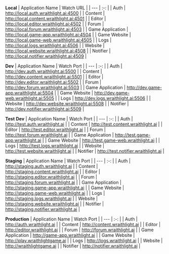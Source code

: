 **Local**
| Application Name              | Watch URL                 | 
| ---                           | :-:                       |
| Auth                          | http://local.auth.wraithlight.ai:4500           |
| Content                       | http://local.content.wraithlight.ai:4501        |
| Editor                        | http://local.editor.wraithlight.ai:4502         |
| Forum                         | http://local.forum.wraithlight.ai:4503          |
| Game Application              | http://local.game-app.wraithlight.ai:4504       |
| Game Website                  | http://local.game-web.wraithlight.ai:4505       |
| Logs                          | http://local.logs.wraithlight.ai:4506           |
| Website                       | http://local.website.wraithlight.ai:4508        |
| Notifier                      | http://local.notifier.wraithlight.ai:4509       |

**Dev**
| Application Name              | Watch Port                                    |
| ---                           | :-:                                           |
| Auth                          | http://dev.auth.wraithlight.ai:5500           |
| Content                       | http://dev.content.wraithlight.ai:5501        |
| Editor                        | http://dev.editor.wraithlight.ai:5502         |
| Forum                         | http://dev.forum.wraithlight.ai:5503          |
| Game Application              | http://dev.game-app.wraithlight.ai:5504       |
| Game Website                  | http://dev.game-web.wraithlight.ai:5505       |
| Logs                          | http://dev.logs.wraithlight.ai:5506           |
| Website                       | http://dev.website.wraithlight.ai:5508        |
| Notifier                      | http://dev.notifier.wraithlight.ai:5509       |

**Test**
**Dev**
| Application Name              | Watch Port                                    |
| ---                           | :-:                                           |
| Auth                          | http://test.auth.wraithlight.ai               |
| Content                       | http://test.content.wraithlight.ai            |
| Editor                        | http://test.editor.wraithlight.ai             |
| Forum                         | http://test.forum.wraithlight.ai              |
| Game Application              | http://test.game-app.wraithlight.ai           |
| Game Website                  | http://test.game-web.wraithlight.ai           |
| Logs                          | http://test.logs.wraithlight.ai               |
| Website                       | http://test.website.wraithlight.ai            |
| Notifier                      | http://test.notifier.wraithlight.ai           |

**Staging**
| Application Name              | Watch Port                                    |
| ---                           | :-:                                           |
| Auth                          | http://staging.auth.wraithlight.ai            |
| Content                       | http://staging.content.wraithlight.ai         |
| Editor                        | http://staging.editor.wraithlight.ai          |
| Forum                         | http://staging.forum.wraithlight.ai           |
| Game Application              | http://staging.game-app.wraithlight.ai        |
| Game Website                  | http://staging.game-web.wraithlight.ai        |
| Logs                          | http://staging.logs.wraithlight.ai            |
| Website                       | http://staging.website.wraithlight.ai         |
| Notifier                      | http://staging.notifier.wraithlight.ai        |

**Production**
| Application Name              | Watch Port                                    |
| ---                           | :-:                                           |
| Auth                          | http://auth.wraithlight.ai                    |
| Content                       | http://content.wraithlight.ai                 |
| Editor                        | http://editor.wraithlight.ai                  |
| Forum                         | http://forum.wraithlight.ai                   |
| Game Application              | http://game-app.wraithlight.ai                |
| Game Website                  | http://play.wraithlightgame.ai                    |
| Logs                          | http://logs.wraithlight.ai                    |
| Website                       | http://wraithlightgame.ai                     |
| Notifier                      | http://notifier.wraithlight.ai                |
